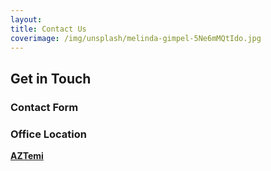 ```yaml
---
layout:
title: Contact Us
coverimage: /img/unsplash/melinda-gimpel-5Ne6mMQtIdo.jpg
---
```


## Get in Touch

<div id="md_contact_index">
  <div class="cards">
  <div class="card">

  ### Contact Form

  <ContactForm action="https://script.google.com/macros/s/AKfycbyTQbtBzht7XhE3LVYOwPgPEEYjkHw4lf0C3J_6Jg/exec" />
  </div>
  <div class="map card">

  ### Office Location

  <a href="https://www.google.com/maps/place/AZTemi/@50.2712985,8.6468855,17z/data=!3m1!4b1!4m5!3m4!1s0x47bd07bb198cb27f:0x9c7506d387202ddf!8m2!3d50.2712951!4d8.6490742" class="maplink">

  **AZTemi**\
  <span class="size_l4" v-html="tr('businessAddress')"></span>

  </a>

  <a href="https://www.google.com/maps/place/AZTemi/@50.2712985,8.6468855,17z/data=!3m1!4b1!4m5!3m4!1s0x47bd07bb198cb27f:0x9c7506d387202ddf!8m2!3d50.2712951!4d8.6490742" class="maplink">

  <ImageFill class="imgslide" src="/img/map.png" size="contain" />

  </a>

  </div>
  </div>
</div>


<style lang="stylus">

#md_contact_index
  width: 100%
  .cards
    @media $mq_desktop
      --card-width: 50%
  .map
    .maplink
      color: currentColor
      margin: 0
      img
        width: 100%
        max-height: 25rem
      .imgslide
        width: 100%
        height: 15rem
        @media $mq_tablet
          height: 25rem


</style>

